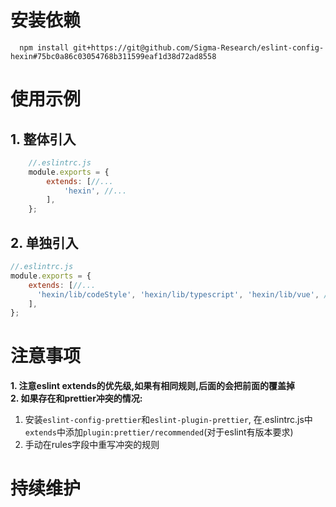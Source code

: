 # 安装依赖
```shell
  npm install git+https://git@github.com/Sigma-Research/eslint-config-hexin#75bc0a86c03054768b311599eaf1d38d72ad8558
```

# 使用示例
## 1. 整体引入
```js
    //.eslintrc.js
    module.exports = {
        extends: [//...
            'hexin', //...
        ],
    };
```
## 2. 单独引入
```js
//.eslintrc.js
module.exports = {
    extends: [//...
      'hexin/lib/codeStyle', 'hexin/lib/typescript', 'hexin/lib/vue', //...
    ],
};
```

# 注意事项
**1. 注意eslint extends的优先级,如果有相同规则,后面的会把前面的覆盖掉**<br>
**2. 如果存在和prettier冲突的情况:**
1. 安装```eslint-config-prettier```和```eslint-plugin-prettier```, 在.eslintrc.js中```extends```中添加```plugin:prettier/recommended```(对于eslint有版本要求)<br>
2. 手动在rules字段中重写冲突的规则<br>


# 持续维护




